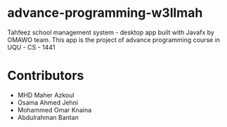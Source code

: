 # advance-programming-w3llmah
Tahfeez school management system - desktop app built with Javafx by OMAWO team. This app is the project of advance programming course in UQU - CS - 1441
# Contributors
 - MHD Maher Azkoul
 - Osama Ahmed Jehni
 - Mohammed Omar Knaina
 - Abdulrahman Bantan
